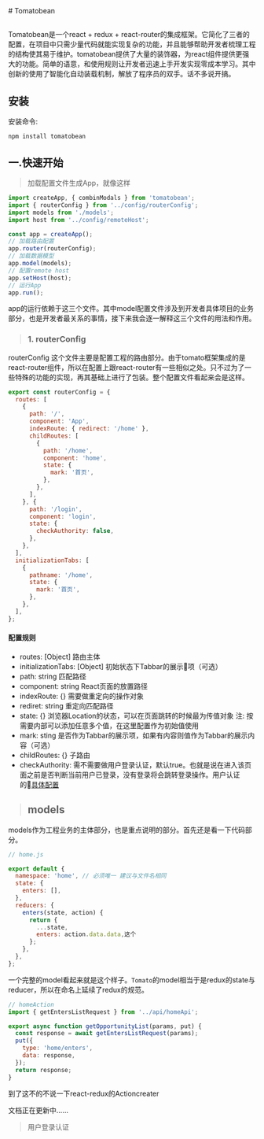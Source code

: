 <meta http-equiv="Content-Type" content="text/html; charset=utf-8">
# Tomatobean

## 
Tomatobean是一个react + redux + react-router的集成框架。它简化了三者的配置，在项目中只需少量代码就能实现复杂的功能，并且能够帮助开发者梳理工程的结构使其易于维护。tomatobean提供了大量的装饰器，为react组件提供更强大的功能。简单的语意，和使用规则让开发者迅速上手开发实现零成本学习。其中创新的使用了智能化自动装载机制，解放了程序员的双手。话不多说开搞。

## 安装

安装命令: 
```
npm install tomatobean
```

## 一.快速开始

>加载配置文件生成App，就像这样

```javascript
import createApp, { combinModals } from 'tomatobean';
import { routerConfig } from '../config/routerConfig';
import models from './models';
import host from '../config/remoteHost';

const app = createApp();
// 加载路由配置
app.router(routerConfig);
// 加载数据模型
app.model(models);
// 配置remote host
app.setHost(host);
// 运行App
app.run();
```
app的运行依赖于这三个文件。其中model配置文件涉及到开发者具体项目的业务部分，也是开发者最关系的事情，接下来我会逐一解释这三个文件的用法和作用。

>### 1. routerConfig
routerConfig 这个文件主要是配置工程的路由部分。由于tomato框架集成的是react-router组件，所以在配置上跟react-router有一些相似之处。只不过为了一些特殊的功能的实现，再其基础上进行了包装。整个配置文件看起来会是这样。

```javascript
export const routerConfig = {
  routes: [
    {
      path: '/',
      component: 'App',
      indexRoute: { redirect: '/home' },
      childRoutes: [
        {
          path: '/home',
          component: 'home',
          state: {
            mark: '首页',
          },
        },
      ],
    }, {
      path: '/login',
      component: 'login',
      state: {
        checkAuthority: false,
      },
    },
  ],
  initializationTabs: [
    {
      pathname: '/home',
      state: {
        mark: '首页',
      },
    },
  ],
};

```
#### 配置规则
* routes: [Object]  路由主体
* initializationTabs: [Object] 初始状态下Tabbar的展示项（可选）
* path: string 匹配路径
* component: string React页面的放置路径
* indexRoute: {} 需要做重定向的操作对象
* rediret: string 重定向匹配路径
* state: {} 浏览器Location的状态，可以在页面跳转的时候最为传值对象   注: 按需要内部可以添加任意多个值，在这里配置作为初始值使用
* mark: sting 是否作为Tabbar的展示项，如果有内容则值作为Tabbar的展示内容（可选）
* childRoutes: {} 子路由
* checkAuthority: 需不需要做用户登录认证，默认true。也就是说在进入该页面之前是否判断当前用户已登录，没有登录将会跳转登录操作。用户认证的[具体配置](#jump)

> ## models
models作为工程业务的主体部分，也是重点说明的部分。首先还是看一下代码部分。

```javascript
// home.js

export default {
  namespace: 'home', // 必须唯一 建议与文件名相同
  state: {
    enters: [],
  },
  reducers: {
    enters(state, action) {
      return {
        ...state,
        enters: action.data.data,这个
      };
    },
  },
};
```
一个完整的model看起来就是这个样子。`Tomato`的model相当于是redux的state与reducer，所以在命名上延续了redux的规范。


```javascript
// homeAction
import { getEntersListRequest } from '../api/homeApi';

export async function getOpportunityList(params, put) {
  const response = await getEntersListRequest(params);
  put({
    type: 'home/enters',
    data: response,
  });
  return response;
}
```
到了这不的不说一下react-redux的Actioncreater

文档正在更新中......

> <span id="jump">用户登录认证</span>


